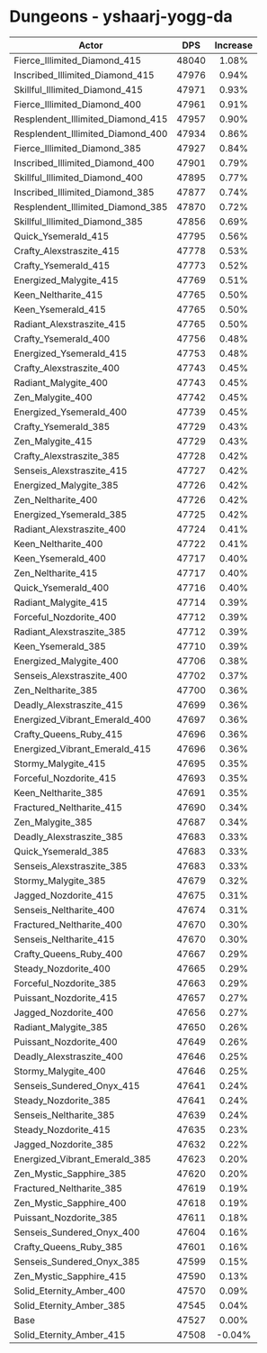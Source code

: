 # Dungeons - yshaarj-yogg-da
| Actor | DPS | Increase |
|---|:---:|:---:|
|Fierce_Illimited_Diamond_415|48040|1.08%|
|Inscribed_Illimited_Diamond_415|47976|0.94%|
|Skillful_Illimited_Diamond_415|47971|0.93%|
|Fierce_Illimited_Diamond_400|47961|0.91%|
|Resplendent_Illimited_Diamond_415|47957|0.90%|
|Resplendent_Illimited_Diamond_400|47934|0.86%|
|Fierce_Illimited_Diamond_385|47927|0.84%|
|Inscribed_Illimited_Diamond_400|47901|0.79%|
|Skillful_Illimited_Diamond_400|47895|0.77%|
|Inscribed_Illimited_Diamond_385|47877|0.74%|
|Resplendent_Illimited_Diamond_385|47870|0.72%|
|Skillful_Illimited_Diamond_385|47856|0.69%|
|Quick_Ysemerald_415|47795|0.56%|
|Crafty_Alexstraszite_415|47778|0.53%|
|Crafty_Ysemerald_415|47773|0.52%|
|Energized_Malygite_415|47769|0.51%|
|Keen_Neltharite_415|47765|0.50%|
|Keen_Ysemerald_415|47765|0.50%|
|Radiant_Alexstraszite_415|47765|0.50%|
|Crafty_Ysemerald_400|47756|0.48%|
|Energized_Ysemerald_415|47753|0.48%|
|Crafty_Alexstraszite_400|47743|0.45%|
|Radiant_Malygite_400|47743|0.45%|
|Zen_Malygite_400|47742|0.45%|
|Energized_Ysemerald_400|47739|0.45%|
|Crafty_Ysemerald_385|47729|0.43%|
|Zen_Malygite_415|47729|0.43%|
|Crafty_Alexstraszite_385|47728|0.42%|
|Senseis_Alexstraszite_415|47727|0.42%|
|Energized_Malygite_385|47726|0.42%|
|Zen_Neltharite_400|47726|0.42%|
|Energized_Ysemerald_385|47725|0.42%|
|Radiant_Alexstraszite_400|47724|0.41%|
|Keen_Neltharite_400|47722|0.41%|
|Keen_Ysemerald_400|47717|0.40%|
|Zen_Neltharite_415|47717|0.40%|
|Quick_Ysemerald_400|47716|0.40%|
|Radiant_Malygite_415|47714|0.39%|
|Forceful_Nozdorite_400|47712|0.39%|
|Radiant_Alexstraszite_385|47712|0.39%|
|Keen_Ysemerald_385|47710|0.39%|
|Energized_Malygite_400|47706|0.38%|
|Senseis_Alexstraszite_400|47702|0.37%|
|Zen_Neltharite_385|47700|0.36%|
|Deadly_Alexstraszite_415|47699|0.36%|
|Energized_Vibrant_Emerald_400|47697|0.36%|
|Crafty_Queens_Ruby_415|47696|0.36%|
|Energized_Vibrant_Emerald_415|47696|0.36%|
|Stormy_Malygite_415|47695|0.35%|
|Forceful_Nozdorite_415|47693|0.35%|
|Keen_Neltharite_385|47691|0.35%|
|Fractured_Neltharite_415|47690|0.34%|
|Zen_Malygite_385|47687|0.34%|
|Deadly_Alexstraszite_385|47683|0.33%|
|Quick_Ysemerald_385|47683|0.33%|
|Senseis_Alexstraszite_385|47683|0.33%|
|Stormy_Malygite_385|47679|0.32%|
|Jagged_Nozdorite_415|47675|0.31%|
|Senseis_Neltharite_400|47674|0.31%|
|Fractured_Neltharite_400|47670|0.30%|
|Senseis_Neltharite_415|47670|0.30%|
|Crafty_Queens_Ruby_400|47667|0.29%|
|Steady_Nozdorite_400|47665|0.29%|
|Forceful_Nozdorite_385|47663|0.29%|
|Puissant_Nozdorite_415|47657|0.27%|
|Jagged_Nozdorite_400|47656|0.27%|
|Radiant_Malygite_385|47650|0.26%|
|Puissant_Nozdorite_400|47649|0.26%|
|Deadly_Alexstraszite_400|47646|0.25%|
|Stormy_Malygite_400|47646|0.25%|
|Senseis_Sundered_Onyx_415|47641|0.24%|
|Steady_Nozdorite_385|47641|0.24%|
|Senseis_Neltharite_385|47639|0.24%|
|Steady_Nozdorite_415|47635|0.23%|
|Jagged_Nozdorite_385|47632|0.22%|
|Energized_Vibrant_Emerald_385|47623|0.20%|
|Zen_Mystic_Sapphire_385|47620|0.20%|
|Fractured_Neltharite_385|47619|0.19%|
|Zen_Mystic_Sapphire_400|47618|0.19%|
|Puissant_Nozdorite_385|47611|0.18%|
|Senseis_Sundered_Onyx_400|47604|0.16%|
|Crafty_Queens_Ruby_385|47601|0.16%|
|Senseis_Sundered_Onyx_385|47599|0.15%|
|Zen_Mystic_Sapphire_415|47590|0.13%|
|Solid_Eternity_Amber_400|47570|0.09%|
|Solid_Eternity_Amber_385|47545|0.04%|
|Base|47527|0.00%|
|Solid_Eternity_Amber_415|47508|-0.04%|

